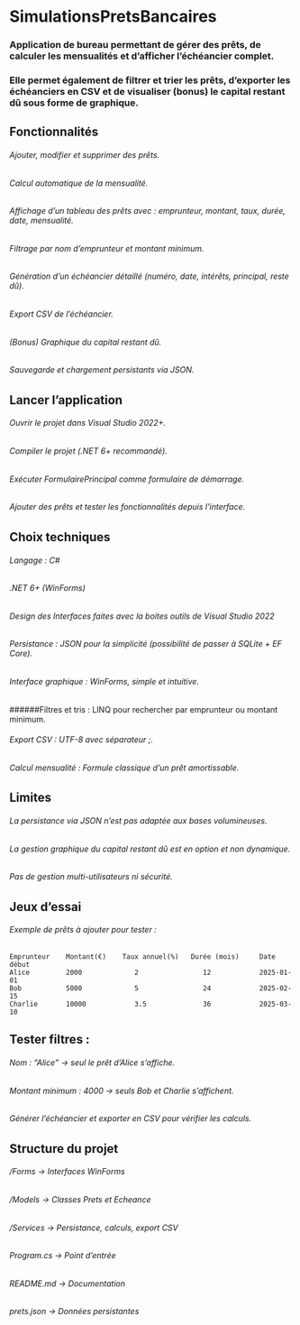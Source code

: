 # SimulationsPretsBancaires
### Application de bureau permettant de gérer des prêts, de calculer les mensualités et d’afficher l’échéancier complet.
### Elle permet également de filtrer et trier les prêts, d’exporter les échéanciers en CSV et de visualiser (bonus) le capital restant dû sous forme de graphique.

## Fonctionnalités
###### Ajouter, modifier et supprimer des prêts.
###### Calcul automatique de la mensualité.
###### Affichage d’un tableau des prêts avec : emprunteur, montant, taux, durée, date, mensualité.
###### Filtrage par nom d’emprunteur et montant minimum.
###### Génération d’un échéancier détaillé (numéro, date, intérêts, principal, reste dû).
###### Export CSV de l’échéancier.
###### (Bonus) Graphique du capital restant dû.
###### Sauvegarde et chargement persistants via JSON.

## Lancer l’application
###### Ouvrir le projet dans Visual Studio 2022+.
###### Compiler le projet (.NET 6+ recommandé).
###### Exécuter FormulairePrincipal comme formulaire de démarrage.
###### Ajouter des prêts et tester les fonctionnalités depuis l’interface.

## Choix techniques
###### Langage : C#
###### .NET 6+ (WinForms)
###### Design des Interfaces faites avec la boites outils de Visual Studio 2022
###### Persistance : JSON pour la simplicité (possibilité de passer à SQLite + EF Core).
###### Interface graphique : WinForms, simple et intuitive.
######Filtres et tris : LINQ pour rechercher par emprunteur ou montant minimum.
###### Export CSV : UTF-8 avec séparateur ;.
###### Calcul mensualité : Formule classique d’un prêt amortissable.

## Limites
###### La persistance via JSON n’est pas adaptée aux bases volumineuses.
###### La gestion graphique du capital restant dû est en option et non dynamique.
###### Pas de gestion multi-utilisateurs ni sécurité.

## Jeux d’essai
###### Exemple de prêts à ajouter pour tester :
    Emprunteur	  Montant(€)	Taux annuel(%)	 Durée (mois)	  Date début
    Alice	      2000	           2	            12	          2025-01-01
    Bob	          5000	           5	            24	          2025-02-15
    Charlie	      10000	           3.5	            36	          2025-03-10

## Tester filtres :
###### Nom : “Alice” → seul le prêt d’Alice s’affiche.
###### Montant minimum : 4000 → seuls Bob et Charlie s’affichent.
###### Générer l’échéancier et exporter en CSV pour vérifier les calculs.

## Structure du projet
###### /Forms          -> Interfaces WinForms
###### /Models         -> Classes Prets et Echeance
###### /Services       -> Persistance, calculs, export CSV
###### Program.cs      -> Point d’entrée
###### README.md       -> Documentation
###### prets.json      -> Données persistantes
